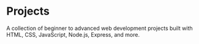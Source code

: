 # Projects
A collection of beginner to advanced web development projects built with HTML, CSS, JavaScript, Node.js, Express, and more.

